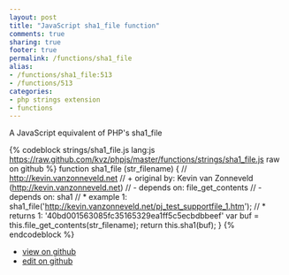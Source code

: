 ```yaml
---
layout: post
title: "JavaScript sha1_file function"
comments: true
sharing: true
footer: true
permalink: /functions/sha1_file
alias:
- /functions/sha1_file:513
- /functions/513
categories:
- php strings extension
- functions
---
```

A JavaScript equivalent of PHP's sha1_file

<!-- more -->

{% codeblock strings/sha1_file.js lang:js https://raw.github.com/kvz/phpjs/master/functions/strings/sha1_file.js raw on github %}
function sha1_file (str_filename) {
    // http://kevin.vanzonneveld.net
    // +   original by: Kevin van Zonneveld (http://kevin.vanzonneveld.net)
    // -    depends on: file_get_contents
    // -    depends on: sha1
    // *     example 1: sha1_file('http://kevin.vanzonneveld.net/pj_test_supportfile_1.htm');
    // *     returns 1: '40bd001563085fc35165329ea1ff5c5ecbdbbeef'
    var buf = this.file_get_contents(str_filename);
    return this.sha1(buf);
}
{% endcodeblock %}

 - [view on github](https://github.com/kvz/phpjs/blob/master/functions/strings/sha1_file.js)
 - [edit on github](https://github.com/kvz/phpjs/edit/master/functions/strings/sha1_file.js)

